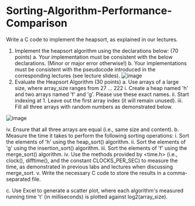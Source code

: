 # Sorting-Algorithm-Performance-Comparison
Write a C code to implement the heapsort, as explained in our lectures.  


1)	Implement the heapsort algorithm using the declarations below: (70 points)
a.	Your implementation must be consistent with the below declarations. (Minor or major error otherwise!)
b.	Your implementations must be consistent with the pseudocode introduced in the corresponding lectures (see lecture slides). 
![image](https://github.com/user-attachments/assets/85627c50-9f2b-4f02-8d29-9b78f944f80c)
2)	Evaluate the Heapsort Algorithm (30 points)
a.	Use arrays of a large size, where array_size ranges from 27 … 222
i.	Create a heap named 'h' and two arrays named 'f' and 'g'. Please use these exact names.
ii.	Start indexing at 1. Leave out the first array index (it will remain unused).
iii.	Fill all three arrays with random numbers as demonstrated below.

![image](https://github.com/user-attachments/assets/b928b745-e3f0-4dd3-bad5-42ddbd775f63)


iv.	Ensure that all three arrays are equal (i.e., same size and content).
b.	Measure the time it takes to perform the following sorting operations:
i.	Sort the elements of 'h' using the heap_sort() algorithm.
ii.	Sort the elements of 'g' using the insertion_sort() algorithm.
iii.	Sort the elements of 'f' using the merge_sort() algorithm.
iv.	Use the methods provided by <time.h> (i.e., clock(), difftime(), and the constant CLOCKS_PER_SEC) to measure the time, as demonstrated in previous labs and lectures when discussing merge_sort.
v.	Write the necessary C code to store the results in a comma-separated file.

c.	Use Excel to generate a scatter plot, where each algorithm's measured running time 't' (in milliseconds) is plotted against log2(array_size).

